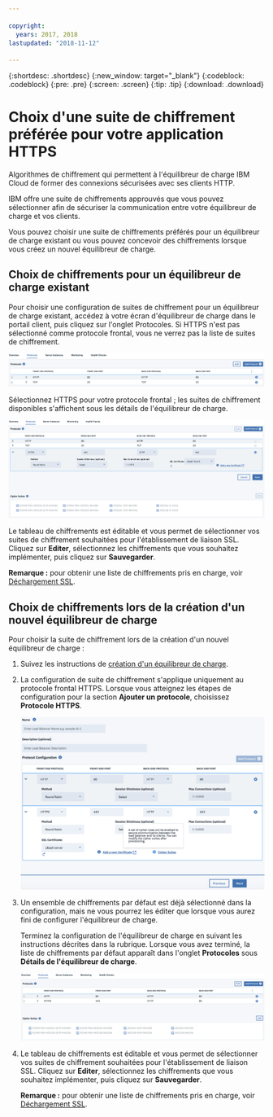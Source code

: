 ```yaml
---

copyright:
  years: 2017, 2018
lastupdated: "2018-11-12"

---
```


{:shortdesc: .shortdesc}
{:new_window: target="_blank"}
{:codeblock: .codeblock}
{:pre: .pre}
{:screen: .screen}
{:tip: .tip}
{:download: .download}

# Choix d'une suite de chiffrement préférée pour votre application HTTPS
Algorithmes de chiffrement qui permettent à l'équilibreur de charge IBM Cloud de former des connexions sécurisées avec ses clients HTTP. 

IBM offre une suite de chiffrements approuvés que vous pouvez sélectionner afin de sécuriser la communication entre votre équilibreur de charge et vos clients.

Vous pouvez choisir une suite de chiffrements préférés pour un équilibreur de charge existant ou vous pouvez concevoir des chiffrements lorsque vous créez un nouvel équilibreur de charge.  

## Choix de chiffrements pour un équilibreur de charge existant
Pour choisir une configuration de suites de chiffrement pour un équilibreur de charge existant, accédez à votre écran d'équilibreur de charge dans le portail client, puis cliquez sur l'onglet Protocoles. Si HTTPS n'est pas sélectionné comme protocole frontal, vous ne verrez pas la liste de suites de chiffrement. 

  <img src="images/DetailsFlow-HTTPSUnselected.png" alt="drawing" style="width: 700px;"/>
  
Sélectionnez HTTPS pour votre protocole frontal ; les suites de chiffrement disponibles s'affichent sous les détails de l'équilibreur de charge.  

  <img src="images/DetailsFlow-CustomCipherSelection.png" alt="drawing" style="width: 600px;"/>
  
Le tableau de chiffrements est éditable et vous permet de sélectionner vos suites de chiffrement souhaitées pour l'établissement de liaison SSL. Cliquez sur **Editer**, sélectionnez les chiffrements que vous souhaitez implémenter, puis cliquez sur **Sauvegarder**.
  
**Remarque :** pour obtenir une liste de chiffrements pris en charge, voir [Déchargement SSL](ssl-offload.html).

## Choix de chiffrements lors de la création d'un nouvel équilibreur de charge

Pour choisir la suite de chiffrement lors de la création d'un nouvel équilibreur de charge :

1. Suivez les instructions de [création d'un équilibreur de charge](create-load-balancer.html).
  
2. La configuration de suite de chiffrement s'applique uniquement au protocole frontal HTTPS. Lorsque vous atteignez les étapes de configuration pour la section **Ajouter un protocole**, choisissez **Protocole HTTPS**.

	<img src="images/ProvisioningFlow-CustomCiphers.png" alt="drawing" style="width: 500px;"/>
  
3. Un ensemble de chiffrements par défaut est déjà sélectionné dans la configuration, mais ne vous pourrez les éditer que lorsque vous aurez fini de configurer l'équilibreur de charge.  
  
	Terminez la configuration de l'équilibreur de charge en suivant les instructions décrites dans la rubrique. Lorsque vous avez terminé, la liste de chiffrements par défaut apparaît dans l'onglet **Protocoles** sous **Détails de l'équilibreur de charge**.

	<img src="images/View-CustomCiphers.png" alt="drawing" style="width: 600px;"/>
  
4. Le tableau de chiffrements est éditable et vous permet de sélectionner vos suites de chiffrement souhaitées pour l'établissement de liaison SSL. Cliquez sur **Editer**, sélectionnez les chiffrements que vous souhaitez implémenter, puis cliquez sur **Sauvegarder**.
	
	**Remarque :** pour obtenir une liste de chiffrements pris en charge, voir [Déchargement SSL](ssl-offload.html).
